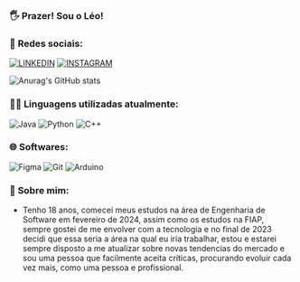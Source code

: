 ### 🖐 **Prazer! Sou o Léo!**

### 📱 **Redes sociais**:
[![LINKEDIN](https://img.shields.io/badge/linkedin-%230077B5.svg?style=for-the-badge&logo=linkedin&logoColor=white)](https://www.linkedin.com/in/leonardo-rocha-scarpitta-26a28629b/)
[![INSTAGRAM](https://img.shields.io/badge/Instagram-E4405F?style=for-the-badge&logo=instagram&logoColor=white)](https://instagram.com/leonardo.rscarpitta)

![Anurag's GitHub stats](https://github-readme-stats.vercel.app/api?username=leonardorscarpitta&show_icons=true&theme=radical)

### 👨‍💻 **Linguagens utilizadas atualmente**:
![Java](https://img.shields.io/badge/Java-%23071329?style=flat&logo=intellijidea&logoColor=%233776AB) ![Python](https://img.shields.io/badge/Python-%23071329?style=flat&logo=python&logoColor=%233776AB) ![C++](https://img.shields.io/badge/C++-%23071329?style=flat&logo=cplusplus&logoColor=%2300599C)

### 🌐 **Softwares**:
![Figma](https://img.shields.io/badge/Figma-%23071329?style=flat&logo=figma&logoColor=%23F24E1E) ![Git](https://img.shields.io/badge/Git-%23071329?style=flat&logo=git&logoColor=%23F05032) ![Arduino](https://img.shields.io/badge/Arduino-%23071329?style=flat&logo=arduino&logoColor=%2300878F)

### 📑 **Sobre mim**:
- Tenho 18 anos, comecei meus estudos na área de Engenharia de Software em fevereiro de 2024, assim como os estudos na FIAP, sempre gostei de me envolver com a tecnologia e no final de 2023 decidi que essa seria a área na qual eu iria trabalhar, estou e estarei sempre disposto a me atualizar sobre novas tendencias do mercado e sou uma pessoa que facilmente aceita críticas, procurando evoluir cada vez mais, como uma pessoa e profissional.
